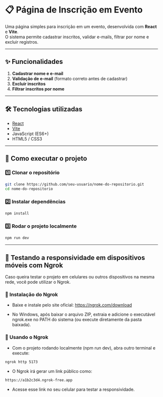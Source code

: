 # 📋 Página de Inscrição em Evento

Uma página simples para inscrição em um evento, desenvolvida com **React** e **Vite**.  
O sistema permite cadastrar inscritos, validar e-mails, filtrar por nome e excluir registros.

---

## ✨ Funcionalidades
1. **Cadastrar nome e e-mail**  
2. **Validação de e-mail** (formato correto antes de cadastrar)  
3. **Excluir inscritos** 
4. **Filtrar inscritos por nome** 

---

## 🛠️ Tecnologias utilizadas
- [React](https://react.dev/)
- [Vite](https://vitejs.dev/)
- JavaScript (ES6+)
- HTML5 / CSS3

---

## 🚀 Como executar o projeto

### 1️⃣ Clonar o repositório
```bash
git clone https://github.com/seu-usuario/nome-do-repositorio.git
cd nome-do-repositorio
```

### 2️⃣ Instalar dependências

```bash
npm install
```

### 3️⃣ Rodar o projeto localmente

```bash
npm run dev
```

---

##	📱 Testando a responsividade em dispositivos móveis com Ngrok
Caso queira testar o projeto em celulares ou outros dispositivos na mesma rede, você pode utilizar o Ngrok.

###	🔹 Instalação do Ngrok	
- Baixe e instale pelo site oficial:
  https://ngrok.com/download

- No Windows, após baixar o arquivo ZIP, extraia e adicione o executável ngrok.exe no PATH do sistema (ou execute diretamente da pasta baixada).

###	🔹 Usando o Ngrok
- Com o projeto rodando localmente (npm run dev), abra outro terminal e execute:

```	bash
ngrok http 5173
```

- O Ngrok irá gerar um link público como:

```bash	
https://a1b2c3d4.ngrok-free.app
```

- Acesse esse link no seu celular para testar a responsividade.

